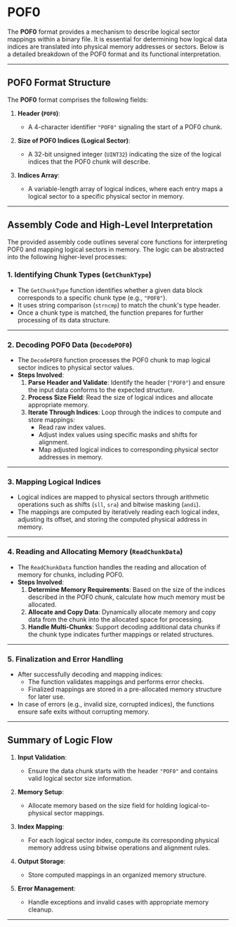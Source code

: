 # POF0

The **POF0** format provides a mechanism to describe logical sector mappings within a binary file. It is essential for determining how logical data indices are translated into physical memory addresses or sectors. Below is a detailed breakdown of the POF0 format and its functional interpretation.

---

## POF0 Format Structure

The **POF0** format comprises the following fields:

1. **Header (`POF0`)**:
   - A 4-character identifier `"POF0"` signaling the start of a POF0 chunk.

2. **Size of POF0 Indices (Logical Sector)**:
   - A 32-bit unsigned integer (`UINT32`) indicating the size of the logical indices that the POF0 chunk will describe.

3. **Indices Array**:
   - A variable-length array of logical indices, where each entry maps a logical sector to a specific physical sector in memory.

---

## Assembly Code and High-Level Interpretation

The provided assembly code outlines several core functions for interpreting POF0 and mapping logical sectors in memory. The logic can be abstracted into the following higher-level processes:

### 1. **Identifying Chunk Types (`GetChunkType`)**
   - The `GetChunkType` function identifies whether a given data block corresponds to a specific chunk type (e.g., `"POF0"`).
   - It uses string comparison (`strncmp`) to match the chunk's type header.
   - Once a chunk type is matched, the function prepares for further processing of its data structure.

---

### 2. **Decoding POF0 Data (`DecodePOF0`)**
   - The `DecodePOF0` function processes the POF0 chunk to map logical sector indices to physical sector values.
   - **Steps Involved**:
     1. **Parse Header and Validate**: Identify the header (`"POF0"`) and ensure the input data conforms to the expected structure.
     2. **Process Size Field**: Read the size of logical indices and allocate appropriate memory.
     3. **Iterate Through Indices**: Loop through the indices to compute and store mappings:
        - Read raw index values.
        - Adjust index values using specific masks and shifts for alignment.
        - Map adjusted logical indices to corresponding physical sector addresses in memory.

---

### 3. **Mapping Logical Indices**
   - Logical indices are mapped to physical sectors through arithmetic operations such as shifts (`sll`, `sra`) and bitwise masking (`andi`).
   - The mappings are computed by iteratively reading each logical index, adjusting its offset, and storing the computed physical address in memory.

---

### 4. **Reading and Allocating Memory (`ReadChunkData`)**
   - The `ReadChunkData` function handles the reading and allocation of memory for chunks, including POF0.
   - **Steps Involved**:
     1. **Determine Memory Requirements**: Based on the size of the indices described in the POF0 chunk, calculate how much memory must be allocated.
     2. **Allocate and Copy Data**: Dynamically allocate memory and copy data from the chunk into the allocated space for processing.
     3. **Handle Multi-Chunks**: Support decoding additional data chunks if the chunk type indicates further mappings or related structures.

---

### 5. **Finalization and Error Handling**
   - After successfully decoding and mapping indices:
     - The function validates mappings and performs error checks.
     - Finalized mappings are stored in a pre-allocated memory structure for later use.
   - In case of errors (e.g., invalid size, corrupted indices), the functions ensure safe exits without corrupting memory.

---

## Summary of Logic Flow

1. **Input Validation**:
   - Ensure the data chunk starts with the header `"POF0"` and contains valid logical sector size information.

2. **Memory Setup**:
   - Allocate memory based on the size field for holding logical-to-physical sector mappings.

3. **Index Mapping**:
   - For each logical sector index, compute its corresponding physical memory address using bitwise operations and alignment rules.

4. **Output Storage**:
   - Store computed mappings in an organized memory structure.

5. **Error Management**:
   - Handle exceptions and invalid cases with appropriate memory cleanup.

---